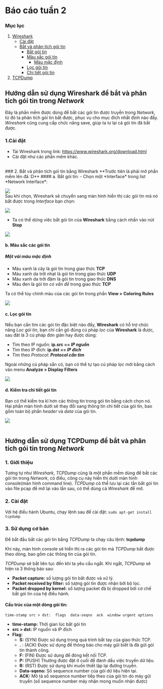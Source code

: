 # Báo cáo tuần 2

### Mục lục
1. [Wireshark](#wireshark-start)
	- [Cài đặt](#setup-wireshark)
	- [Bắt và phân tích gói tin](#capture-wireshark)
		- [Bắt gói tin](#capturing-packets)
		- [Màu sắc gói tin](#packets-color)
			- [Màu mặc định](#default-color)
		- [Lọc gói tin](#filter-packets)
		- [Chi tiết gói tin](#packget-detail)
2. [TCPDump](#TCPDump-start)

## <a name="wireshark-start"></a> Hướng dẫn sử dụng Wireshark để bắt và phân tích gói tin trong *Network*

Đây là phần mềm được dùng để bắt các gói tin được truyền trong *Network*, từ đó ta phân tích gói tin bắt được, phục vụ cho mục đích nhất định nào đấy. *Wireshark* cũng cung cấp chức năng save, giúp ta lư lại cá gói tin đã bắt được.

### <a name="setup-wireshark"></a> 1.Cài đặt
- Tải Wireshark trong link: https://www.wireshark.org/download.html
- Cài đặt như các phần mêm khác.
<br/>
### <a name="capture-wireshark"></a> 2. Bắt và phân tích gói tin bằng Wireshark
**Trước tiên là phải mở phần mềm lên đã :D**
#### <a name="capturing-packets"></a> a. Bắt gói tin:
- Chọn một *Interface* trong list *Network Interface*:

![](https://www.howtogeek.com/wp-content/uploads/2017/06/ximg_593af0b476165.png.pagespeed.gp+jp+jw+pj+ws+js+rj+rp+rw+ri+cp+md.ic.-oQ4eGr04v.png)
<br/>
Sau khi chọn, Wireshark sẽ chuyển sang màn hình hiển thị các gói tin mà nó bắt được trong *Interface* bạn chọn:

![](https://fthmb.tqn.com/5qrzPliIm9ekuq1gy_52XMZFqY8=/768x0/filters:no_upscale()/wireshark-captured-data-panes-59512e265f9b58f0fc7b1f17.png)
<br/>
- Ta có thể dừng viêc bắt gói tin của **Wireshark** bằng cách nhấn vào nút **Stop**

![](https://www.howtogeek.com/wp-content/uploads/2017/06/img_593af1eb85f89.png.pagespeed.ce.fOjs80KNB2.png)
<br/>
#### <a name="packets-color"></a> b. Màu sắc các gói tin
##### <a name="default-color"></a> Một vài màu mặc định
- Màu xanh lá cây là gói tin trong giao thức **TCP**
- Màu xanh da trời nhạt là gói tin trong giao thức **UDP**
- Màu xanh da trời đậm là gói tin trong giao thức **DNS**
- Màu đen là gói tin *có vấn đề* trong giao thức **TCP**

Ta có thể tùy chỉnh màu của các gói tin trong phần **View > Coloring Rules**

![](https://www.howtogeek.com/wp-content/uploads/2017/06/img_593af2ab6427a.png.pagespeed.ce.uiH9_sCEpL.png)
<br/>
#### <a name="filter-packets"></a> c. Lọc gói tin
Nếu bạn cần tìm các gói tin đặc biệt nào đấy, **Wireshark** có hỗ trợ chức năng *Lọc gói tin*, bạn chỉ cần gõ đúng cú pháp *lọc* của **Wireshark** là được, sau đât là 3 cú pháp đơn giản hay được dùng:
- Tìm theo IP nguồn: **ip.src == *IP nguồn***
- Tìm theo IP đích: **ip.dst == *IP đích***
- Tìm theo *Protocol*: ***Protocol cần tìm***

Ngoài những cú pháp sẵn có, bạn có thể tự tạo cú pháp *lọc* mới bằng cách vào menu **Analyze > Display Filters**

![](https://www.howtogeek.com/wp-content/uploads/2017/06/img_593af5afe5e39.png.pagespeed.ce.ZGbuilwR7w.png)
<br/>
#### <a name="packget-detail"></a> d. Kiểm tra chi tiết gói tin
Bạn có thể kiểm tra kĩ hơn các thông tin trong gói tin bằng cách chọn nó. Hai phần màn hình dưới sẽ thay đổi sang thông tin chi tiết của gói tin, bao gồm toàn bộ phần *header* và *data* của gói tin.

![](https://fthmb.tqn.com/5qrzPliIm9ekuq1gy_52XMZFqY8=/768x0/filters:no_upscale()/wireshark-captured-data-panes-59512e265f9b58f0fc7b1f17.png)
<br/><br/>

## <a name="TCPDump-start"></a> Hướng dẫn sử dụng TCPDump để bắt và phân tích gói tin trong *Network*

### <a name="introduction"></a>1. Giới thiệu
Tương tự như *Wireshark*, *TCPDump* cũng là một phần mềm dùng để bắt các gói tin trong *Network*, có điều, công cụ này hiển thị dưới màn hình console(màn hình command line). *TCPDump* có thể lưu lại các lần bắt gói tin vào file pcap để mở lại vào lần sau, có thể dùng cả *Wireshark* để mở.

### <a name="install-tcpdump"></a> 2. Cài đặt
Với hệ điều hành Ubuntu, chạy lệnh sau để cài đặt: ```sudo apt-get install tcpdump```

### <a name="tcpdump-basic"></a> 3. Sử dụng cơ bản
Để bắt đầu bắt các gói tin bằng *TCPDump* ta chạy câu lệnh: **tcpdump**

Khi này, màn hình console sẽ hiển thị ra các gói tin mà *TCPDump* bắt được theo dòng, bao gồm các thông tin của gói tin.

*TCPDump* sẽ bắt liên tục đến khi ta yêu cầu ngắt. Khi ngắt, *TCPDump* sẽ hiện ra 3 thông báo sau:

- **Packet capture:** số lượng gói tin bắt được và xử lý.
- **Packet received by filter:** số lượng gói tin được nhận bởi bộ lọc.
- **Packet dropped by kernel:** số lượng packet đã bị dropped bởi cơ chế bắt gói tin của hệ điều hành.

#### Cấu trúc của một dòng gói tin:
```time-stamp src > dst:  flags  data-seqno  ack  window urgent options```

- **time-stamp:** Thời gian lúc bắt gói tin
- **src > dst:** IP nguồn và IP đích
- **Flag:**
	- **S:** (SYN) Được sử dụng trong quá trình bắt tay của giao thức TCP.
	- **.** : (ACK) Được sử dụng để thông báo cho máy gửi biết là đã gửi gói tin thành công.
	- **F:** (FIN) Được sử dụng để đóng kết nối TCP.
	- **P:** (PUSH) Thường được đặt ở cuối để đánh dấu việc truyền dữ liệu.
	- **R:** (RST) Được sử dụng khi muốn thiết lập lại đường truyền.
	- **Data-sqeno:** Số sequence number của gói dữ liệu hiện tại.
	- **ACK:** Mô tả số sequence number tiếp theo của gói tin do máy gửi truyền (số sequence number máy nhận mong muốn nhận được)
